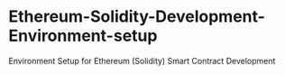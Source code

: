 # Ethereum-Solidity-Development-Environment-setup
Environment Setup for Ethereum (Solidity) Smart Contract Development 
